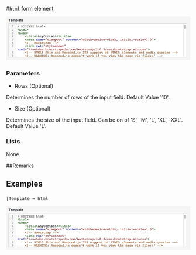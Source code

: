 #`html` form element

![Template = html](https://raw.githubusercontent.com/nhagemann/anycontent-cmdl-docs/master/formelement/html.jpg)


### Parameters

* Rows (Optional)

Determines the number of rows of the input field. Default Value '10'.

* Size (Optional)

Determines the size of the input field. Can be on of 'S', 'M', 'L', 'XL', 'XXL'. Default Value 'L'.

### Lists

None.

##Remarks


## Examples

`[Template = html`

![Template = html](https://raw.githubusercontent.com/nhagemann/anycontent-cmdl-docs/master/formelement/html.jpg)

